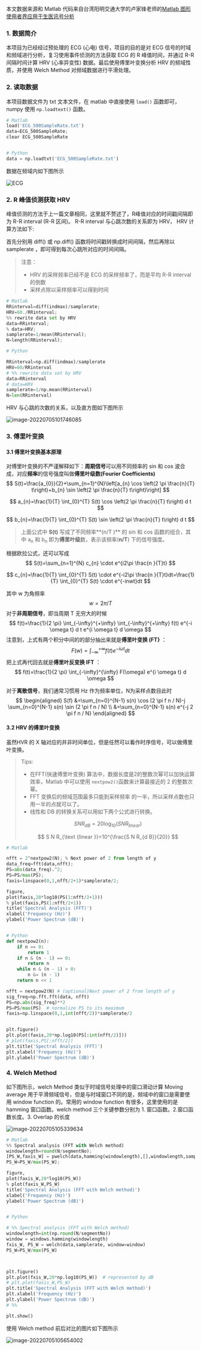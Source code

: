 本文数据来源和 Matlab 代码来自台湾阳明交通大学的卢家锋老师的[Matlab 图形使用者界应用于生医讯号分析](http://cflu.lab.nycu.edu.tw/CFLu_course_matlabgui.html)

### 1. 数据简介

本项目为已经经过预处理的 ECG (心电) 信号，项目的目的是对 ECG 信号的时域和频域进行分析，复习使用事件侦测的方法获取 ECG 的 R 峰值时间，并通过 R-R 间隔时间计算 HRV (心率异变性) 数据。最后使用傅里叶变换分析 HRV 的频域性质，并使用 Welch Method 对频域数据进行平滑处理。

### 2. 读取数据

本项目数据文件为 txt 文本文件，在 matlab 中直接使用 `load()` 函数即可，numpy 使用 `np.loadtext()` 函数。

```python
# Matlab
load('ECG_500SampleRate.txt')
data=ECG_500SampleRate;
clear ECG_500SampleRate


# Python
data = np.loadtxt('ECG_500SampleRate.txt')

```

数据在频域内如下图所示

![ECG](https://s2.loli.net/2022/07/05/Hn4GsvZyrdczJmW.png)

### 2. R 峰值侦测获取 HRV

峰值侦测的方法于上一篇文章相同，这里就不赘述了，R峰值对应的时间戳间隔即为 R-R interval (R-R 区间)。 R-R interval 与心跳次数的关系即为 HRV， HRV 计算方法如下:

首先分别用 diff() 或 np.diff() 函数将时间戳转换成时间间隔，然后再除以 samplerate ，即可得到每次心跳所对应的时间间隔。

> 注意：
>
> * HRV 的采样频率已经不是 ECG 的采样频率了，而是平均 R-R interval 的倒数
> * 采样点除以采样频率可以得到时间

```python
# Matlab
RRinterval=diff(indmax)/samplerate;
HRV=60./RRinterval;
%% rewrite data set by HRV
data=RRinterval; 
% data=HRV; 
samplerate=1/mean(RRinterval);
N=length(RRinterval);

# Python

RRinterval=np.diff(indmax)/samplerate
HRV=60/RRinterval
# %% rewrite data set by HRV
data=RRinterval 
# data=HRV 
samplerate=1/np.mean(RRinterval)
N=len(RRinterval)
```

HRV 与心跳的次数的关系，以及直方图如下图所示

![image-20220705101746085](https://s2.loli.net/2022/07/05/OjNmgrqGRUFPQfw.png)

### 3. 傅里叶变换

#### 3.1 傅里叶变换基本原理

对傅里叶变换的不严谨解释如下：**周期信号**可以用不同频率的 sin 和 cos 波合成，对应**频率**的信号强度叫做**傅里叶级数(Fourier Coefficients)**
$$
S(t)=\frac{a_{0}}{2}+\sum_{n=1}^{N}\left[a_{n} \cos \left(2 \pi \frac{n}{T} t\right)+b_{n} \sin \left(2 \pi \frac{n}{T} t\right)\right]
$$

$$
a_{n}=\frac{1}{T} \int_{0}^{T} S(t) \cos \left(2 \pi \frac{n}{T} t\right) d t
$$

$$
b_{n}=\frac{1}{T} \int_{0}^{T} S(t) \sin \left(2 \pi \frac{n}{T} t\right) d t
$$

> 上面公式中 **S(t)** 写成了不同频率**(n/T )** 的 sin 和 cos 函数的组合，其中 a<sub>n</sub> 和 b<sub>n</sub> 即为**傅里叶级**数，表示该频率(**n/T**) 下的信号强度。

根据欧拉公式，还可以写成
$$
S(t)=\sum_{n=1}^{N} c_{n} \cdot e^{i2\pi \frac{n }{T}t}
$$

$$
c_{n}=\frac{1}{T} \int_{0}^{T} S(t) \cdot e^{-i2\pi \frac{n }{T}t}dt=\frac{1}{T} \int_{0}^{T} S(t) \cdot e^{-inwt}dt
$$

其中 w 为角频率
$$
w = 2\pi/T
$$
对于**非周期信号**，即当周期 T 无穷大的时候
$$
f(t)=\frac{1}{2 \pi} \int_{-\infty}^{+\infty} \int_{-\infty}^{+\infty} f(t) e^{-i \omega t} d t e^{i \omega t} d \omega
$$
注意到，上式有两个积分中间的的部分抽出来就是**傅里叶变换 (FT}** ：
$$
F(w)=\int_{-\infty}^{+\infty} f(t) e^{-i \omega t} d t
$$
把上式再代回去就是**傅里叶反变换 IFT** ：
$$
f(t)=\frac{1}{2 \pi} \int_{-\infty}^{\infty} F(\omega) e^{i \omega t} d \omega
$$


对于**离散信号**，我们通常习惯用 Hz 作为频率单位，N为采样点数目此时
$$
\begin{aligned}
S(f) &=\sum_{n=0}^{N-1} s(n) \cos (2 \pi f n / N)-j \sum_{n=0}^{N-1} s(n) \sin (2 \pi f n / N) \\
&=\sum_{n=0}^{N-1} s(n) e^{-j 2 \pi f n / N}
\end{aligned}
$$



#### 3.2 HRV 的傅里叶变换

虽然HVR 的 X 轴对应的并非时间单位，但是任然可以看作时序信号，可以做傅里叶变换。

> Tips:
>
> * 在FFT(快速傅里叶变换) 算法中，数据长度是2的整数次幂可以加快运算效率，Matlab 中可以使用 `nextpow2()`函数来计算最接近的 2 的整数次幂。
> * FFT 变换后的频域范围最多只能到采样频率 的一半，所以采样点数也只用一半的点就可以了。
> * 线性和 DB 的转换关系可以用如下两个公式进行转换。
>
> $$
> S N R_{d B}=20 \log _{10}(S N R_{linear})
> $$
>
> $$
> S N R_{\text {linear }}=10^{\frac{S N R_{d B}}{20}}
> $$

```python
# Matlab

nfft = 2^nextpow2(N); % Next power of 2 from length of y
data_freq=fft(data,nfft);
PS=abs(data_freq).^2;
PS=PS/max(PS);
faxis=linspace(0,1,nfft/2+1)*samplerate/2;

figure,
plot(faxis,20*log10(PS(1:nfft/2+1)))
% plot(faxis,PS(1:nfft/2+1))
title('Spectral Analysis (FFT)')
xlabel('Frequency (Hz)')
ylabel('Power Spectrum (dB)')


# Python
def nextpow2(n):
    if n == 0:
        return 1
    if n & (n - 1) == 0:
        return n
    while n & (n - 1) > 0:
        n &= (n - 1)
    return n << 1

nfft = nextpow2(N) # (optional)Next power of 2 from length of y
sig_freq=np.fft.fft(data, nfft)
PS=np.abs(sig_freq)**2
PS=PS/max(PS)  # normalize PS to its maximum
faxis=np.linspace(0,1,int(nfft/2))*samplerate/2    


plt.figure()
plt.plot(faxis,20*np.log10(PS[:int(nfft/2)]))
# plot(faxis,PS[:nfft/2])
plt.title('Spectral Analysis (FFT)')
plt.xlabel('Frequency (Hz)')
plt.ylabel('Power Spectrum (dB)')

```

### 4. Welch Method

如下图所示，welch Method 类似于时域信号处理中的窗口滑动计算 Moving average 用于平滑频域信号，但是与时域窗口不同的是，频域中的窗口是需要使用 window function 的。常用的 window function 有很多，这里使用的是 hamming 窗口函数。welch method 三个关键参数分别为 1. 窗口函数。2.窗口函数长度。3. Overlap 的长度

![image-20220705105339634](https://s2.loli.net/2022/07/05/RsiaOYJyGKcIMEt.png)

```python
# Matlab
%% Spectral analysis (FFT with Welch method)
windowlength=round(N/segmentNo);
[PS_W,faxis_W] = pwelch(data,hamming(windowlength),[],windowlength,samplerate);
PS_W=PS_W/max(PS_W);

figure,
plot(faxis_W,20*log10(PS_W))
% plot(faxis_W,PS_W)
title('Spectral Analysis (FFT with Welch method)')
xlabel('Frequency (Hz)')
ylabel('Power Spectrum (dB)')


# Python

# %% Spectral analysis (FFT with Welch method)
windowlength=int(np.round(N/segmentNo))
window = windows.hamming(windowlength)
fxis_W, PS_W = welch(data,samplerate, window=window)
PS_W=PS_W/max(PS_W)



plt.figure()
plt.plot(fxis_W,20*np.log10(PS_W))  # represented by dB
# plt.plot(faxis_W,PS_W)
plt.title('Spectral Analysis (FFT with Welch method)')
plt.xlabel('Frequency (Hz)')
plt.ylabel('Power Spectrum (dB)')
# %%

plt.show()
```
使用 Welch method 前后对比的图片如下图所示

![image-20220705105654002](https://s2.loli.net/2022/07/05/n8pbcmAWCSrvRXe.png)